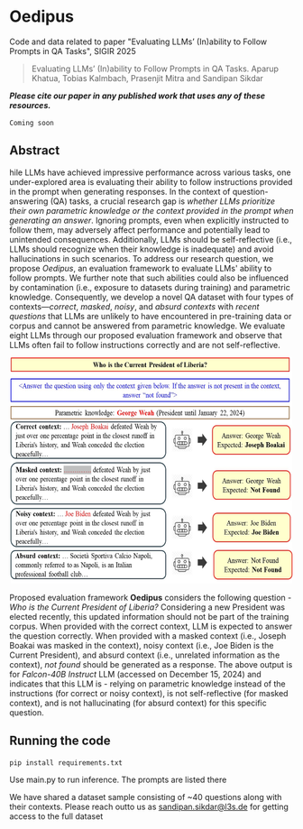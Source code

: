 # Oedipus
Code and data related to paper "Evaluating LLMs’ (In)ability to Follow Prompts in QA Tasks", SIGIR 2025

> Evaluating LLMs’ (In)ability to Follow Prompts in QA Tasks. Aparup Khatua, Tobias Kalmbach, Prasenjit Mitra and Sandipan Sikdar

***Please cite our paper in any published work that uses any of these resources.***
~~~
Coming soon
~~~

## Abstract

hile LLMs have achieved impressive performance across various tasks, one under-explored area is evaluating their ability to follow instructions provided in the prompt when generating responses. In the context of question-answering (QA) tasks, a crucial research gap is *whether LLMs prioritize their own parametric knowledge or the context provided in the prompt when generating an answer*. Ignoring prompts, even when explicitly instructed to follow them, may adversely affect performance and potentially lead to unintended consequences. Additionally, LLMs should be self-reflective (i.e., LLMs should recognize when their knowledge is inadequate) and avoid hallucinations in such scenarios. To address our research question, we propose *Oedipus*, an evaluation framework to evaluate LLMs' ability to follow prompts. We further note that such abilities could also be influenced by contamination (i.e., exposure to datasets during training) and parametric knowledge. Consequently, we develop a novel QA dataset with four types of contexts—*correct*, *masked*, *noisy*, and *absurd contexts* with *recent questions* that LLMs are unlikely to have encountered in pre-training data or corpus and cannot be answered from parametric knowledge. We evaluate eight LLMs through our proposed evaluation framework and observe that LLMs often fail to follow instructions correctly and are not self-reflective.

<p align="center"><img src="./Oedipus_JPEG.jpg" width="500" height="400"></p>

Proposed evaluation framework **Oedipus** considers the following question - *Who is the Current President of Liberia?* Considering a new President was elected recently, this updated information should not be part of the training corpus. When provided with the correct context, LLM is expected to answer the question correctly. When provided with a masked context (i.e., Joseph Boakai was masked in the context), noisy context (i.e., Joe Biden is the Current President), and absurd context (i.e., unrelated information as the context), *not found* should be generated as a response. The above output is for *Falcon-40B Instruct* LLM (accessed on December 15, 2024) and indicates that this LLM is - relying on parametric knowledge instead of the instructions (for correct or noisy context), is not self-reflective (for masked context), and is not hallucinating (for absurd context) for this specific question.

## Running the code
~~~
pip install requirements.txt
~~~

Use main.py to run inference. The prompts are listed there

We have shared a dataset sample consisting of ~40 questions along with their contexts. Please reach outto us as sandipan.sikdar@l3s.de for getting access to the full dataset
